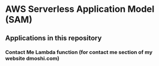 # AWS Serverless Application Model (SAM) 

## Applications in this repository

### Contact Me Lambda function (for contact me section of my website dmoshi.com) 
